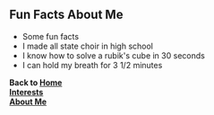 ## Fun Facts About Me

* Some fun facts
 * I made all state choir in high school
 * I know how to solve a rubik's cube in 30 seconds
 * I can hold my breath for 3 1/2 minutes

**Back to [Home](README.md)**  
**[Interests](interests.md)**  
**[About Me](about_me.md)**
